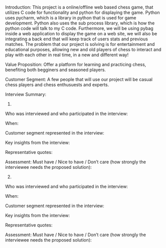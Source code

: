 Introduction:
This project is a online/offline web based chess game, that utilizes C code for functionality and python for displaying the game. Python uses pycharm, which is a library in python that is used for game development. Python also uses the sub process library, which is how the python code will talk to my C code. Furthermore, we will be using pybag inside a web application to display the game on a web site, we will also be integrating a back end that will keep track of users stats and previous matches. The problem that our project is solving is for entertainment and educational purposes, allowing new and old players of chess to interact and play with each other in real time, in a new and different way!

Value Proposition:
Offer a platform for learning and practicing chess, benefiting both begginers and seasoned players.

Customer Segment:
A few people that will use our project will be casual chess players and chess enthusuests and experts.

Interview Summary:

1.
Who was interviewed and who participated in the interview:

When:

Customer segment represented in the interview:

Key insights from the interview:

Representative quotes:

Assessment: Must have / Nice to have / Don’t care (how strongly the interviewee needs the proposed solution):

2.
Who was interviewed and who participated in the interview:

When:

Customer segment represented in the interview:

Key insights from the interview:

Representative quotes:

Assessment: Must have / Nice to have / Don’t care (how strongly the interviewee needs the proposed solution):
